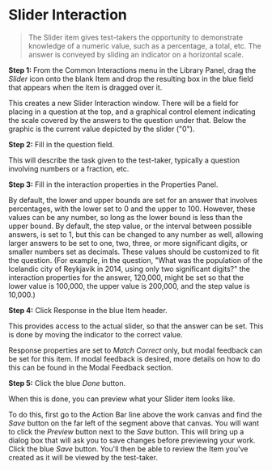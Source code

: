 # Slider Interaction

>The Slider item gives test-takers the opportunity to demonstrate knowledge of a numeric value, such as a percentage, a total, etc. The answer is conveyed by sliding an indicator on a horizontal scale.

**Step 1:** From the Common Interactions menu in the Library Panel, drag the *Slider* icon onto the blank Item and drop the resulting box in the blue field that appears when the item is dragged over it.

This creates a new Slider Interaction window. There will be a field for placing in a question at the top, and a graphical control element indicating the scale covered by the answers to the question under that. Below the graphic is the current value depicted by the slider ("0").

**Step 2:** Fill in the question field. 

This will describe the task given to the test-taker, typically a question involving numbers or a fraction, etc.

**Step 3:** Fill in the interaction properties in the Properties Panel. 

By default, the lower and upper bounds are set for an answer that involves percentages, with the lower set to 0 and the upper to 100. However, these values can be any number, so long as the lower bound is less than the upper bound. By default, the step value, or the interval between possible answers, is set to 1, but this can be changed to any number as well, allowing larger answers to be set to one, two, three, or more significant digits, or smaller numbers set as decimals. These values should be customized to fit the question. (For example, in the question, "What was the population of the Icelandic city of Reykjavik in 2014, using only two significant digits?" the interaction properties for the answer, 120,000, might be set so that the lower value is 100,000, the upper value is 200,000, and the step value is 10,000.)

**Step 4:** Click Response in the blue Item header.

This provides access to the actual slider, so that the answer can be set. This is done by moving the indicator to the correct value.

Response properties are set to *Match Correct* only, but modal feedback can be set for this item. If modal feedback is desired, more details on how to do this can be found in the Modal Feedback section.

**Step 5:** Click the blue *Done* button.

When this is done, you can preview what your Slider item looks like.

To do this, first go to the Action Bar line above the work canvas and find the *Save* button on the far left of the segment above that canvas. You will want to click the *Preview* button next to the *Save* button. This will bring up a dialog box that will ask you to save changes before previewing your work. Click the blue *Save* button. You'll then be able to review the Item you've created as it will be viewed by the test-taker.
